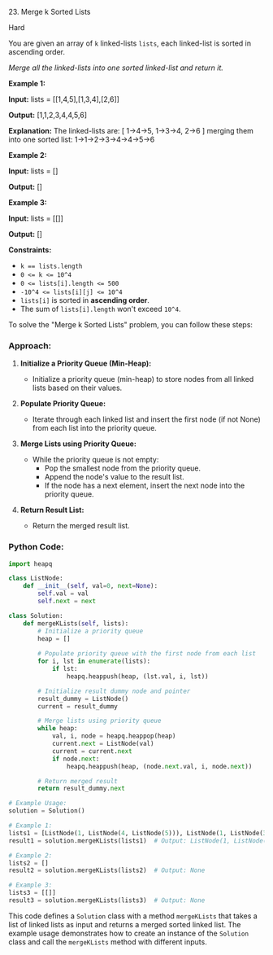 23\. Merge k Sorted Lists

Hard

You are given an array of `k` linked-lists `lists`, each linked-list is sorted in ascending order.

_Merge all the linked-lists into one sorted linked-list and return it._

**Example 1:**

**Input:** lists = [[1,4,5],[1,3,4],[2,6]]

**Output:** [1,1,2,3,4,4,5,6]

**Explanation:** The linked-lists are: [ 1->4->5, 1->3->4, 2->6 ] merging them into one sorted list: 1->1->2->3->4->4->5->6 

**Example 2:**

**Input:** lists = []

**Output:** [] 

**Example 3:**

**Input:** lists = [[]]

**Output:** [] 

**Constraints:**

*   `k == lists.length`
*   `0 <= k <= 10^4`
*   `0 <= lists[i].length <= 500`
*   `-10^4 <= lists[i][j] <= 10^4`
*   `lists[i]` is sorted in **ascending order**.
*   The sum of `lists[i].length` won't exceed `10^4`.

To solve the "Merge k Sorted Lists" problem, you can follow these steps:

### Approach:

1. **Initialize a Priority Queue (Min-Heap):**
   - Initialize a priority queue (min-heap) to store nodes from all linked lists based on their values.

2. **Populate Priority Queue:**
   - Iterate through each linked list and insert the first node (if not None) from each list into the priority queue.

3. **Merge Lists using Priority Queue:**
   - While the priority queue is not empty:
     - Pop the smallest node from the priority queue.
     - Append the node's value to the result list.
     - If the node has a next element, insert the next node into the priority queue.

4. **Return Result List:**
   - Return the merged result list.

### Python Code:

```python
import heapq

class ListNode:
    def __init__(self, val=0, next=None):
        self.val = val
        self.next = next

class Solution:
    def mergeKLists(self, lists):
        # Initialize a priority queue
        heap = []
        
        # Populate priority queue with the first node from each list
        for i, lst in enumerate(lists):
            if lst:
                heapq.heappush(heap, (lst.val, i, lst))

        # Initialize result dummy node and pointer
        result_dummy = ListNode()
        current = result_dummy

        # Merge lists using priority queue
        while heap:
            val, i, node = heapq.heappop(heap)
            current.next = ListNode(val)
            current = current.next
            if node.next:
                heapq.heappush(heap, (node.next.val, i, node.next))

        # Return merged result
        return result_dummy.next

# Example Usage:
solution = Solution()

# Example 1:
lists1 = [ListNode(1, ListNode(4, ListNode(5))), ListNode(1, ListNode(3, ListNode(4))), ListNode(2, ListNode(6))]
result1 = solution.mergeKLists(lists1)  # Output: ListNode(1, ListNode(1, ListNode(2, ListNode(3, ListNode(4, ListNode(4, ListNode(5, ListNode(6))))))))

# Example 2:
lists2 = []
result2 = solution.mergeKLists(lists2)  # Output: None

# Example 3:
lists3 = [[]]
result3 = solution.mergeKLists(lists3)  # Output: None
```

This code defines a `Solution` class with a method `mergeKLists` that takes a list of linked lists as input and returns a merged sorted linked list. The example usage demonstrates how to create an instance of the `Solution` class and call the `mergeKLists` method with different inputs.